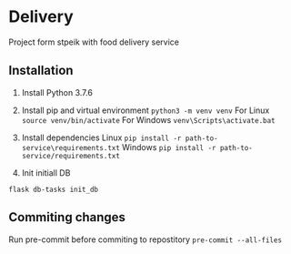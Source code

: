 # Delivery 
  Project form stpeik with food delivery service

## Installation

1. Install Python 3.7.6
2. Install pip and virtual environment
 `python3 -m venv venv`
 For Linux
 `source venv/bin/activate`
 For Windows
 `venv\Scripts\activate.bat`

3. Install dependencies
 Linux
 `pip install -r path-to-service\requirements.txt`
 Windows
 `pip install -r path-to-service/requirements.txt`

 4. Init initiall DB

 `flask db-tasks init_db`

## Commiting changes
Run pre-commit before commiting to repostitory
 `pre-commit --all-files`
